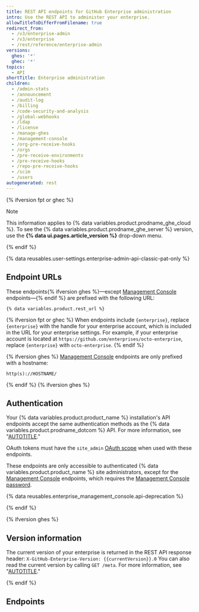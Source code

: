 ```yaml
---
title: REST API endpoints for GitHub Enterprise administration
intro: Use the REST API to administer your enterprise.
allowTitleToDifferFromFilename: true
redirect_from:
  - /v3/enterprise-admin
  - /v3/enterprise
  - /rest/reference/enterprise-admin
versions:
  ghes: '*'
  ghec: '*'
topics:
  - API
shortTitle: Enterprise administration
children:
  - /admin-stats
  - /announcement
  - /audit-log
  - /billing
  - /code-security-and-analysis
  - /global-webhooks
  - /ldap
  - /license
  - /manage-ghes
  - /management-console
  - /org-pre-receive-hooks
  - /orgs
  - /pre-receive-environments
  - /pre-receive-hooks
  - /repo-pre-receive-hooks
  - /scim
  - /users
autogenerated: rest
---
```


{% ifversion fpt or ghec %}

> [!NOTE]
> This information applies to {% data variables.product.prodname_ghe_cloud %}. To see the {% data variables.product.prodname_ghe_server %} version, use the **{% data ui.pages.article_version %}** drop-down menu.

{% endif %}

{% data reusables.user-settings.enterprise-admin-api-classic-pat-only %}

## Endpoint URLs

These endpoints{% ifversion ghes %}—except [Management Console](#management-console) endpoints—{% endif %} are prefixed with the following URL:

```shell
{% data variables.product.rest_url %}
```

{% ifversion fpt or ghec %}
When endpoints include `{enterprise}`, replace `{enterprise}` with the handle for your enterprise account, which is included in the URL for your enterprise settings. For example, if your enterprise account is located at `https://github.com/enterprises/octo-enterprise`, replace `{enterprise}` with `octo-enterprise`.
{% endif %}

{% ifversion ghes %}
[Management Console](#management-console) endpoints are only prefixed with a hostname:

```shell
http(s)://HOSTNAME/
```

{% endif %}
{% ifversion ghes %}

## Authentication

Your {% data variables.product.product_name %} installation's API endpoints accept the same authentication methods as the {% data variables.product.prodname_dotcom %} API. For more information, see "[AUTOTITLE](/rest/overview/authenticating-to-the-rest-api)."

OAuth tokens must have the `site_admin` [OAuth scope](/apps/oauth-apps/building-oauth-apps/scopes-for-oauth-apps#available-scopes) when used with these endpoints.

These endpoints are only accessible to authenticated {% data variables.product.product_name %} site administrators, except for the [Management Console](/rest/enterprise-admin/management-console) endpoints, which requires the [Management Console password](/admin/configuration/administering-your-instance-from-the-management-console).

{% data reusables.enterprise_management_console.api-deprecation %}

{% endif %}

{% ifversion ghes %}

## Version information

The current version of your enterprise is returned in the REST API response header:
`X-GitHub-Enterprise-Version: {{currentVersion}}.0`
You can also read the current version by calling `GET /meta`. For more information, see "[AUTOTITLE](/rest/meta)."

{% endif %}

## Endpoints

<!-- Content after this section is automatically generated -->

